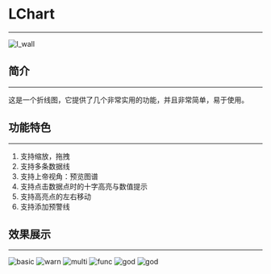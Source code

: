 # LChart
---
![l_wall](https://github.com/linheimx/LChart/blob/master/art/l_wall.png)

## 简介
---
这是一个折线图，它提供了几个非常实用的功能，并且非常简单，易于使用。

## 功能特色
---
1. 支持缩放，拖拽
2. 支持多条数据线
3. 支持上帝视角：预览图谱
4. 支持点击数据点时的十字高亮与数值提示
5. 支持高亮点的左右移动
6. 支持添加预警线

## 效果展示
---
![basic](https://github.com/linheimx/LChart/blob/master/art/l_basic.png)  ![warn](https://github.com/linheimx/LChart/blob/master/art/l_warn.png)
![multi](https://github.com/linheimx/LChart/blob/master/art/l_multi.png)  ![func](https://github.com/linheimx/LChart/blob/master/art/l_func.png)
![god](https://github.com/linheimx/LChart/blob/master/art/l_god.png)  ![god](https://github.com/linheimx/LChart/blob/master/art/l_realtime.png)

